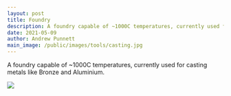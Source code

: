 ```yaml
---
layout: post
title: Foundry
description: A foundry capable of ~1000C temperatures, currently used for casting metals like Bronze and Aluminium. 
date: 2021-05-09
author: Andrew Punnett
main_image: /public/images/tools/casting.jpg
---
```


A foundry capable of ~1000C temperatures, currently used for casting metals like Bronze and Aluminium. 

![](/public/images/tools/casting.jpg)
